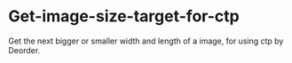 # Get-image-size-target-for-ctp
Get the next bigger or smaller width and length of a image, for using ctp by Deorder.
